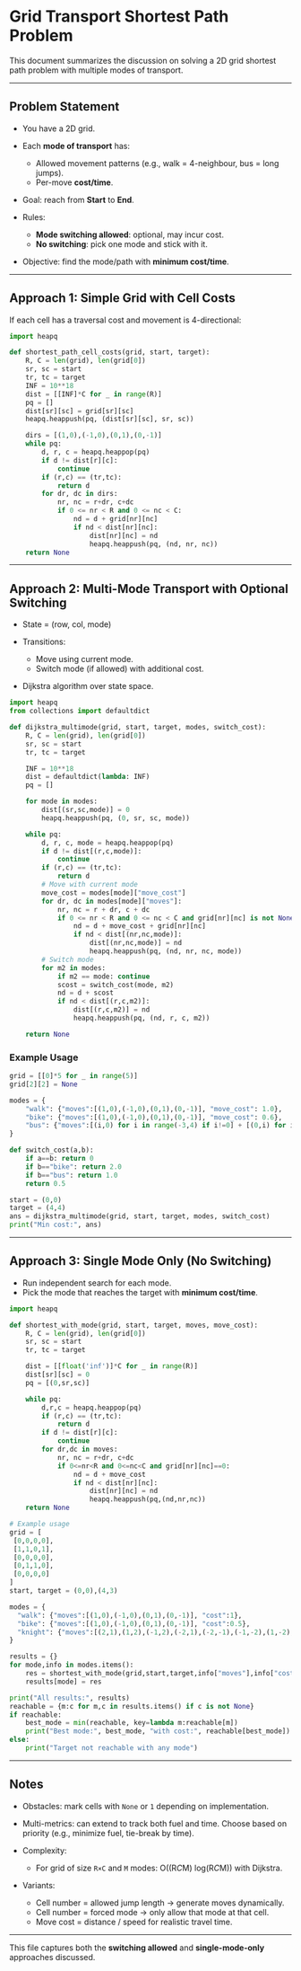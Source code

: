 # Grid Transport Shortest Path Problem

This document summarizes the discussion on solving a 2D grid shortest path problem with multiple modes of transport.

---

## Problem Statement

* You have a 2D grid.
* Each **mode of transport** has:

  * Allowed movement patterns (e.g., walk = 4-neighbour, bus = long jumps).
  * Per-move **cost/time**.
* Goal: reach from **Start** to **End**.
* Rules:

  * **Mode switching allowed**: optional, may incur cost.
  * **No switching**: pick one mode and stick with it.
* Objective: find the mode/path with **minimum cost/time**.

---

## Approach 1: Simple Grid with Cell Costs

If each cell has a traversal cost and movement is 4-directional:

```python
import heapq

def shortest_path_cell_costs(grid, start, target):
    R, C = len(grid), len(grid[0])
    sr, sc = start
    tr, tc = target
    INF = 10**18
    dist = [[INF]*C for _ in range(R)]
    pq = []
    dist[sr][sc] = grid[sr][sc]
    heapq.heappush(pq, (dist[sr][sc], sr, sc))

    dirs = [(1,0),(-1,0),(0,1),(0,-1)]
    while pq:
        d, r, c = heapq.heappop(pq)
        if d != dist[r][c]:
            continue
        if (r,c) == (tr,tc):
            return d
        for dr, dc in dirs:
            nr, nc = r+dr, c+dc
            if 0 <= nr < R and 0 <= nc < C:
                nd = d + grid[nr][nc]
                if nd < dist[nr][nc]:
                    dist[nr][nc] = nd
                    heapq.heappush(pq, (nd, nr, nc))
    return None
```

---

## Approach 2: Multi-Mode Transport with Optional Switching

* State = (row, col, mode)
* Transitions:

  * Move using current mode.
  * Switch mode (if allowed) with additional cost.
* Dijkstra algorithm over state space.

```python
import heapq
from collections import defaultdict

def dijkstra_multimode(grid, start, target, modes, switch_cost):
    R, C = len(grid), len(grid[0])
    sr, sc = start
    tr, tc = target

    INF = 10**18
    dist = defaultdict(lambda: INF)
    pq = []

    for mode in modes:
        dist[(sr,sc,mode)] = 0
        heapq.heappush(pq, (0, sr, sc, mode))

    while pq:
        d, r, c, mode = heapq.heappop(pq)
        if d != dist[(r,c,mode)]:
            continue
        if (r,c) == (tr,tc):
            return d
        # Move with current mode
        move_cost = modes[mode]["move_cost"]
        for dr, dc in modes[mode]["moves"]:
            nr, nc = r + dr, c + dc
            if 0 <= nr < R and 0 <= nc < C and grid[nr][nc] is not None:
                nd = d + move_cost + grid[nr][nc]
                if nd < dist[(nr,nc,mode)]:
                    dist[(nr,nc,mode)] = nd
                    heapq.heappush(pq, (nd, nr, nc, mode))
        # Switch mode
        for m2 in modes:
            if m2 == mode: continue
            scost = switch_cost(mode, m2)
            nd = d + scost
            if nd < dist[(r,c,m2)]:
                dist[(r,c,m2)] = nd
                heapq.heappush(pq, (nd, r, c, m2))

    return None
```

### Example Usage

```python
grid = [[0]*5 for _ in range(5)]
grid[2][2] = None

modes = {
    "walk": {"moves":[(1,0),(-1,0),(0,1),(0,-1)], "move_cost": 1.0},
    "bike": {"moves":[(1,0),(-1,0),(0,1),(0,-1)], "move_cost": 0.6},
    "bus": {"moves":[(i,0) for i in range(-3,4) if i!=0] + [(0,i) for i in range(-3,4) if i!=0], "move_cost": 1.0}
}

def switch_cost(a,b):
    if a==b: return 0
    if b=="bike": return 2.0
    if b=="bus": return 1.0
    return 0.5

start = (0,0)
target = (4,4)
ans = dijkstra_multimode(grid, start, target, modes, switch_cost)
print("Min cost:", ans)
```

---

## Approach 3: Single Mode Only (No Switching)

* Run independent search for each mode.
* Pick the mode that reaches the target with **minimum cost/time**.

```python
import heapq

def shortest_with_mode(grid, start, target, moves, move_cost):
    R, C = len(grid), len(grid[0])
    sr, sc = start
    tr, tc = target

    dist = [[float('inf')]*C for _ in range(R)]
    dist[sr][sc] = 0
    pq = [(0,sr,sc)]

    while pq:
        d,r,c = heapq.heappop(pq)
        if (r,c) == (tr,tc):
            return d
        if d != dist[r][c]:
            continue
        for dr,dc in moves:
            nr, nc = r+dr, c+dc
            if 0<=nr<R and 0<=nc<C and grid[nr][nc]==0:
                nd = d + move_cost
                if nd < dist[nr][nc]:
                    dist[nr][nc] = nd
                    heapq.heappush(pq,(nd,nr,nc))
    return None

# Example usage
grid = [
 [0,0,0,0],
 [1,1,0,1],
 [0,0,0,0],
 [0,1,1,0],
 [0,0,0,0]
]
start, target = (0,0),(4,3)

modes = {
  "walk": {"moves":[(1,0),(-1,0),(0,1),(0,-1)], "cost":1},
  "bike": {"moves":[(1,0),(-1,0),(0,1),(0,-1)], "cost":0.5},
  "knight": {"moves":[(2,1),(1,2),(-1,2),(-2,1),(-2,-1),(-1,-2),(1,-2),(2,-1)], "cost":1}
}

results = {}
for mode,info in modes.items():
    res = shortest_with_mode(grid,start,target,info["moves"],info["cost"])
    results[mode] = res

print("All results:", results)
reachable = {m:c for m,c in results.items() if c is not None}
if reachable:
    best_mode = min(reachable, key=lambda m:reachable[m])
    print("Best mode:", best_mode, "with cost:", reachable[best_mode])
else:
    print("Target not reachable with any mode")
```

---

## Notes

* Obstacles: mark cells with `None` or `1` depending on implementation.
* Multi-metrics: can extend to track both fuel and time. Choose based on priority (e.g., minimize fuel, tie-break by time).
* Complexity:

  * For grid of size `R×C` and `M` modes: O((R*C*M) log(R*C*M)) with Dijkstra.
* Variants:

  * Cell number = allowed jump length → generate moves dynamically.
  * Cell number = forced mode → only allow that mode at that cell.
  * Move cost = distance / speed for realistic travel time.

---

This file captures both the **switching allowed** and **single-mode-only** approaches discussed.
